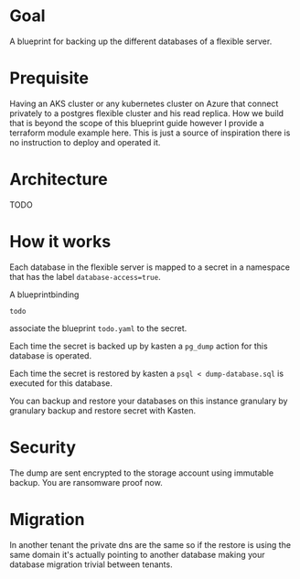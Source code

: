 # Goal

A blueprint for backing up the different databases of a flexible server.

# Prequisite 

Having an AKS cluster or any kubernetes cluster on Azure that connect privately to 
a postgres flexible cluster and his read replica. 
How we build that is beyond the scope of this blueprint guide however I provide 
a terraform module example here. This is just a source of inspiration there is 
no instruction to deploy and operated it.

# Architecture 

TODO 

# How it works 

Each database in the flexible server is mapped to a secret in a namespace that has
the label `database-access=true`. 

A blueprintbinding 
```
todo
```
associate the blueprint `todo.yaml` to the secret. 

Each time the secret is backed up by kasten a `pg_dump` action for this database is operated.

Each time the secret is restored by kasten a `psql < dump-database.sql` is executed for this database.

You can backup and restore your databases on this instance granulary by granulary backup and restore secret
with Kasten.

# Security 

The dump are sent encrypted to the storage account using immutable backup. You are ransomware proof now.

# Migration 

In another tenant the private dns are the same so if the restore is using the same domain it's actually pointing
to another database making your database migration trivial between tenants.


